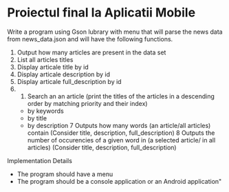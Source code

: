 # Proiectul final la Aplicatii Mobile

Write a program using Gson lubrary with menu that will parse the news data from news_data.json and will have the following functions.

1. Output how many articles are present in the data set
2. List all articles titles
3. Display articale title by id
4. Display articale description by id
5. Display articale full_description by id 
6. 1. Search an an article (print the titles of the articles in a descending order by matching priority and their index)
    - by keywords
    - by title
    - by description
7 Outputs how many words (an article/all articles) contain (Consider title, description, full_description)
8 Outputs the number of occurencies of a given word in (a selected article/ in all articles) (Consider title, description, full_description)


Implementation Details
- The program should have a menu
- The program should be a console application or an Android application"	
